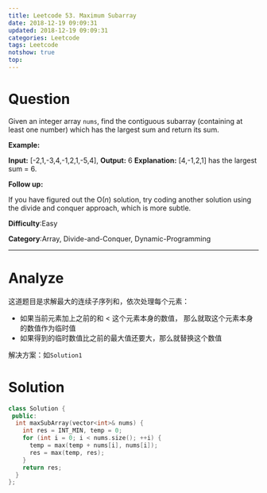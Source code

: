 ```yaml
---
title: Leetcode 53. Maximum Subarray
date: 2018-12-19 09:09:31
updated: 2018-12-19 09:09:31
categories: Leetcode
tags: Leetcode
notshow: true
top:
---
```


# Question

Given an integer array  `nums`, find the contiguous subarray (containing at least one number) which has the largest sum and return its sum.

**Example:**

**Input:** [-2,1,-3,4,-1,2,1,-5,4],
**Output:** 6
**Explanation:** [4,-1,2,1] has the largest sum = 6.

**Follow up:**

If you have figured out the O(_n_) solution, try coding another solution using the divide and conquer approach, which is more subtle.

**Difficulty**:Easy

**Category**:Array, Divide-and-Conquer, Dynamic-Programming

<!-- more -->

------------

# Analyze

这道题目是求解最大的连续子序列和，依次处理每个元素：

- 如果当前元素加上之前的和 < 这个元素本身的数值， 那么就取这个元素本身的数值作为临时值
- 如果得到的临时数值比之前的最大值还要大，那么就替换这个数值

解决方案：如`Solution1`

# Solution

```cpp
class Solution {
 public:
  int maxSubArray(vector<int>& nums) {
    int res = INT_MIN, temp = 0;
    for (int i = 0; i < nums.size(); ++i) {
      temp = max(temp + nums[i], nums[i]);
      res = max(temp, res);
    }
    return res;
  }
};
```